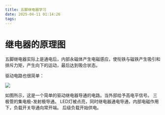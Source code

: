 ```yaml
---
title: 五脚继电器学习
date: 2025-04-11 01:14:26
tags:
---
```


# 继电器的原理图

五脚继电器实际上是通电后，内部永磁体产生电磁感应，使衔铁与磁铁产生吸引和排斥力矩，产生向下的运动，最后达到吸合状态。

驱动电路也很简单：

![](/img/JDQ.png)

如图所示，这是一个简单的驱动继电器导通的电路。当外部给予高电平信号。
三极管的集电极-发射极导通。
LED灯被点亮，同时继电器通电导通，内部电磁作用下，负载开关导通向常开端。
后级负载开始供电。
